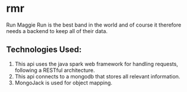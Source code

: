 # rmr

Run Maggie Run is the best band in the world and of course it therefore needs a backend to keep all of their data. 

## Technologies Used:

1) This api uses the java spark web framework for handling requests, following a RESTful architecture.
2) This api connects to a mongodb that stores all relevant information.
3) MongoJack is used for object mapping.
